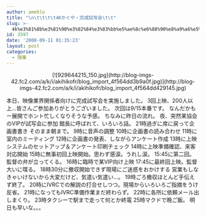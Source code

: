 ```yaml
---
author: ameblo
title: "\n\t\t\t\t4Kかぐや・完成試写会\t\t"
slug: >-
  4k%e3%81%8b%e3%81%90%e3%82%84%e3%83%bb%e5%ae%8c%e6%88%90%e8%a9%a6%e5%86%99%e4%bc%9a
id: 3597
date: '2008-09-11 01:35:23'
layout: post
categories:
  - 随筆
---
```


<div align="center">[![929644215_150.jpg](http://blog-imgs-42.fc2.com/a/k/i/akihikofr/blog_import_4f564dd3b9a0f.jpg)](http://blog-imgs-42.fc2.com/a/k/i/akihikofr/blog_import_4f564dd429145.jpg)</div>

本日、映像業界関係者向けに完成試写会を実施しました。 3回上映、200人以上…皆さんご参加ありがとうございました。 次回は9/15本番です。 なんだかもー展開でホント忙しくなりそうな予感。 ちなみに昨日の流れ。 夜、突然某協会のVIPが試写会に参加 館長に呼ばれて、いろいろ話。 21時過ぎに席に戻って企画書書き そのまま朝まで。 9時に音声の調整 10時に企画書の読み合わせ 11時に室内のミーティング 12時に企画書の発表、しながらアンケート作成 13時に上映システムのセットアップ＆アンケート印刷チェック 14時に上映準備確認、来客対応開始 15時に無事初回上映開始。思わず感涙。うれし涙。 15:45に第二回。監督の弁が立ってくる。 16時に臨時で某VIP向け上映 17:45に最終回上映。監督大いに喋る。 18時30分に撤収開始できず現場にご迷惑をおかけする 営業もしなきゃいけないから大変だけど、気遣い気遣い…。 19時ごろ撤収ほとんど手伝えず終了。 20時にIVRCでの解説の打合せしつつ。現場からいろいろご指摘をうけ反省。 21時になってもIVRC準備作業まだ終わらず。 22時に各所に依頼メール出しまくり。 23時タクシーで駅まで走って何とか終電 25時マクドで晩ご飯。 明日も早いな。。。